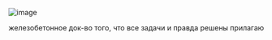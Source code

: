 ![image](https://github.com/user-attachments/assets/5dbdf4cf-affe-4d5f-ad24-075b6cc0e2d0)

железобетонное док-во того, что все задачи и правда решены прилагаю
